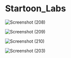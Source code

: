 # Startoon_Labs
![Screenshot (208)](https://github.com/user-attachments/assets/d431378d-88ab-4a16-b963-e92787ec56a3)


![Screenshot (209)](https://github.com/user-attachments/assets/1d702640-671b-4d9b-ac94-39215665fa45)


![Screenshot (210)](https://github.com/user-attachments/assets/1e367598-998b-4bc8-8710-8f723bfa8a6b)


![Screenshot (203)](https://github.com/user-attachments/assets/5b6c9e5e-53c6-45a1-b7e9-23a388f1dd68)
